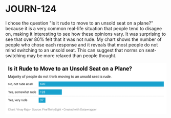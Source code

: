 # JOURN-124

I chose the question "Is it rude to move to an unsold seat on a plane?" because it is a very common real-life situation that people tend to disagee on, making it interesting to see how these opinions vary. It was surprising to see that over 80% felt that it was not rude. My chart shows the number of people who chose each response and it reveals that most people do not mind switching to an unsold seat. This can suggest that norms on seat-switching may be more relaxed than people thought.

![Is it Rude Chart](gB0dc-is-it-rude-to-move-to-an-unsold-seat-on-a-plane-nbsp-.png)
